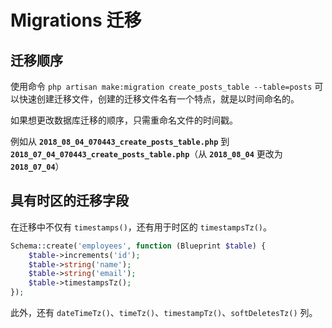 # Migrations 迁移

## 迁移顺序

使用命令 `php artisan make:migration create_posts_table --table=posts` 可以快速创建迁移文件，创建的迁移文件名有一个特点，就是以时间命名的。

如果想更改数据库迁移的顺序，只需重命名文件的时间戳。

例如从 **`2018_08_04_070443_create_posts_table.php`** 到 **`2018_07_04_070443_create_posts_table.php`**（从 **`2018_08_04`** 更改为 **`2018_07_04`**）


## 具有时区的迁移字段

在迁移中不仅有 `timestamps()`，还有用于时区的 `timestampsTz()`。

```php
Schema::create('employees', function (Blueprint $table) {
    $table->increments('id');
    $table->string('name');
    $table->string('email');
    $table->timestampsTz();
});
```

此外，还有 `dateTimeTz()`、`timeTz()`、`timestampTz()`、`softDeletesTz()` 列。